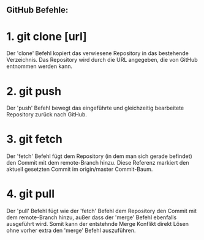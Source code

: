 ## GitHub Befehle:

# 1. git clone [url]
Der 'clone' Befehl kopiert das verwiesene Repository in das bestehende Verzeichnis. Das Repository wird durch die URL angegeben, die von GitHub entnommen werden kann.

# 2. git push
Der 'push' Befehl bewegt das eingeführte und gleichzeitig bearbeitete Repository zurück nach GitHub.

# 3. git fetch
Der 'fetch' Befehl fügt dem Repository (in dem man sich gerade befindet) den Commit mit dem remote-Branch hinzu. Diese Referenz markiert den aktuell gesetzten Commit im origin/master Commit-Baum.

# 4. git pull
Der 'pull' Befehl fügt wie der 'fetch' Befehl dem Repository den Commit mit dem remote-Branch hinzu, außer dass der 'merge' Befehl ebenfalls ausgeführt wird. Somit kann der entstehnde Merge Konflikt direkt Lösen ohne vorher extra den 'merge' Befehl auszuführen.

